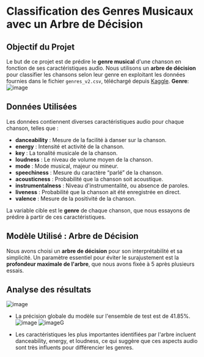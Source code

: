 # Classification des Genres Musicaux avec un Arbre de Décision

## Objectif du Projet
Le but de ce projet est de prédire le **genre musical** d'une chanson en fonction de ses caractéristiques audio. Nous utilisons un **arbre de décision** pour classifier les chansons selon leur genre en exploitant les données fournies dans le fichier `genres_v2.csv`, téléchargé depuis [Kaggle](https://www.kaggle.com/datasets/mrmorj/dataset-of-songs-in-spotify/data).
**Genre**:
![image](https://github.com/user-attachments/assets/ba4db277-bed7-4b9d-9e94-f4616d57db96)

## Données Utilisées
Les données contiennent diverses caractéristiques audio pour chaque chanson, telles que :
- **danceability** : Mesure de la facilité à danser sur la chanson.
- **energy** : Intensité et activité de la chanson.
- **key** : La tonalité musicale de la chanson.
- **loudness** : Le niveau de volume moyen de la chanson.
- **mode** : Mode musical, majeur ou mineur.
- **speechiness** : Mesure du caractère “parlé” de la chanson.
- **acousticness** : Probabilité que la chanson soit acoustique.
- **instrumentalness** : Niveau d'instrumentalité, ou absence de paroles.
- **liveness** : Probabilité que la chanson ait été enregistrée en direct.
- **valence** : Mesure de la positivité de la chanson.

La variable cible est le **genre** de chaque chanson, que nous essayons de prédire à partir de ces caractéristiques.

## Modèle Utilisé : Arbre de Décision
Nous avons choisi un **arbre de décision** pour son interprétabilité et sa simplicité. Un paramètre essentiel pour éviter le surajustement est la **profondeur maximale de l'arbre**, que nous avons fixée à 5 après plusieurs essais.

## Analyse des résultats
![image](https://github.com/user-attachments/assets/3d90df89-3a06-457d-8b53-6937d4495cf4)

- La précision globale du modèle sur l'ensemble de test est de 41.85%.
![image](https://github.com/user-attachments/assets/3cabbd5b-ce98-4060-8c9c-2b66af9b7344)
![image](https://github.com/user-attachments/assets/bdf26ed7-cd87-4536-b6a0-b94f5ca11ff5)G



- Les caractéristiques les plus importantes identifiées par l'arbre incluent danceability, energy, et loudness, ce qui suggère que ces aspects audio sont très influents pour différencier les genres.

